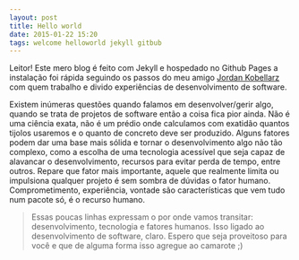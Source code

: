 ```yaml
---
layout: post
title: Hello world
date: 2015-01-22 15:20
tags: welcome helloworld jekyll gitbub
---
```

Leitor! Este mero blog é feito com Jekyll e hospedado no Github Pages a instalação foi rápida seguindo os passos do meu amigo [Jordan Kobellarz](http://jordankobellarz.github.io/jekyll/github/2015/01/14/como-criar-em-10-minutos-um-blog-gratis-com-jekyll-e-github-pages.html) com quem trabalho e divido experiências de desenvolvimento de software.

Existem inúmeras questões quando falamos em desenvolver/gerir algo, quando se trata de projetos de software então a coisa fica pior ainda. Não é uma ciência exata, não é um prédio onde calculamos com exatidão quantos tijolos usaremos e o quanto de concreto deve ser produzido. Alguns fatores podem dar uma base mais sólida e tornar o desenvolvimento algo não tão complexo, como a escolha de uma tecnologia acessível que seja capaz de alavancar o desenvolvimento, recursos para evitar perda de tempo, entre outros. Repare que fator mais importante, aquele que realmente limita ou impulsiona qualquer projeto é sem sombra de dúvidas o fator humano. Comprometimento, experiência, vontade são características que vem tudo num pacote só, é o recurso humano. 

>Essas poucas linhas expressam o por onde vamos transitar: desenvolvimento, tecnologia e fatores humanos. Isso ligado ao desenvolvimento de software, claro. Espero que seja proveitoso para você e que de alguma forma isso agregue ao camarote ;)
